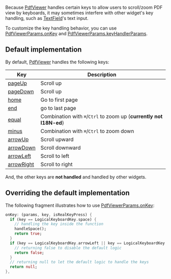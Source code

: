 Because [PdfViewer](https://pub.dev/documentation/pdfrx/latest/pdfrx/PdfViewer-class.html) handles certain keys to allow users to scroll/zoom PDF view by keyboards, it may sometimes interfere with other widget's key handling, such as [TextField](https://api.flutter.dev/flutter/material/TextField-class.html)'s text input.

To customize the key handling behavior, you can use [PdfViewerParams.onKey](https://pub.dev/documentation/pdfrx/latest/pdfrx/PdfViewerParams/onKey.html) and [PdfViewerParams.keyHandlerParams](https://pub.dev/documentation/pdfrx/latest/pdfrx/PdfViewerParams/keyHandlerParams.html).

## Default implementation

By default, [PdfViewer](https://pub.dev/documentation/pdfrx/latest/pdfrx/PdfViewer-class.html) handles the following keys: 

Key | Description
------------|----------------------
[pageUp](https://api.flutter.dev/flutter/services/LogicalKeyboardKey/pageUp-constant.html) | Scroll up
[pageDown](https://api.flutter.dev/flutter/services/LogicalKeyboardKey/pageDown-constant.html) | Scroll up
[home](https://api.flutter.dev/flutter/services/LogicalKeyboardKey/home-constant.html) | Go to first page
[end](https://api.flutter.dev/flutter/services/LogicalKeyboardKey/end-constant.html) | go to last page
[equal](https://api.flutter.dev/flutter/services/LogicalKeyboardKey/equal-constant.html) | Combination with `⌘`/`Ctrl` to zoom up (**currently not I18N-ed**)
[minus](https://api.flutter.dev/flutter/services/LogicalKeyboardKey/equal-constant.html) | Combination with `⌘`/`Ctrl` to zoom down
[arrowUp](https://api.flutter.dev/flutter/services/LogicalKeyboardKey/arrowUp-constant.html) | Scroll upward
[arrowDown](https://api.flutter.dev/flutter/services/LogicalKeyboardKey/arrowDown-constant.html) | Scroll downward
[arrowLeft](https://api.flutter.dev/flutter/services/LogicalKeyboardKey/arrowLeft-constant.html) | Scroll to left
[arrowRight](https://api.flutter.dev/flutter/services/LogicalKeyboardKey/arrowRight-constant.html) | Scroll to right

And, the other keys are **not handled** and handled by other widgets.

## Overriding the default implementation

The following fragment illustrates how to use [PdfViewerParams.onKey](https://pub.dev/documentation/pdfrx/latest/pdfrx/PdfViewerParams/onKey.html):

```dart
onKey: (params, key, isRealKeyPress) {
  if (key == LogicalKeyboardKey.space) {
    // handling the key inside the function
    handleSpace();
    return true;
  }
  if (key == LogicalKeyboardKey.arrowLeft || key == LogicalKeyboardKey.arrowRight) {
    // returning false to disable the default logic
    return false;
  }
  // returning null to let the default logic to handle the keys
  return null;
},
```

